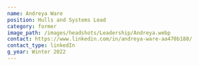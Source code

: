 ```yaml
---
name: Andreya Ware
position: Hulls and Systems Lead
category: former
image_path: /images/headshots/Leadership/Andreya.webp
contact: https://www.linkedin.com/in/andreya-ware-aa470b180/
contact_type: linkedIn
g_year: Winter 2022
---
```

